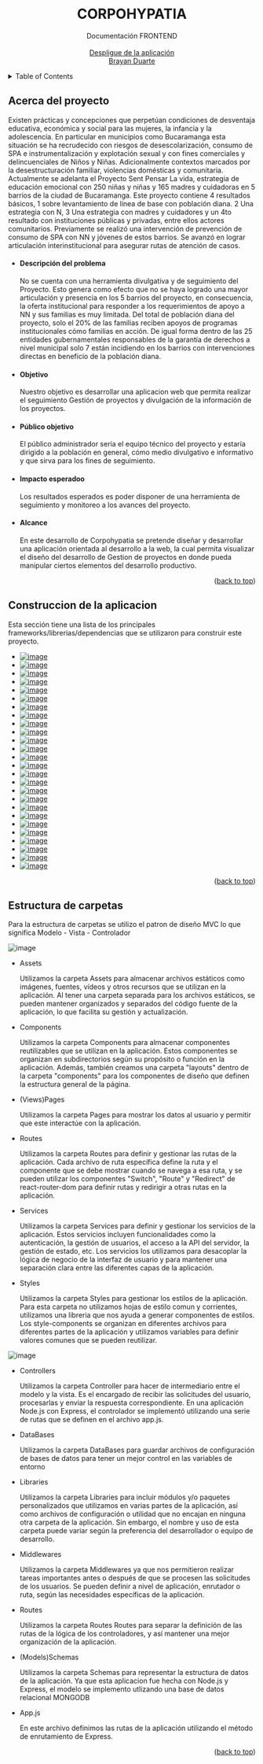 <a name="readme-top"></a>

<br />
<div align="center">
  


  <h1 align="center">CORPOHYPATIA</h1>

  <p align="center">
    Documentación FRONTEND
    <br />
    <br />
    <a href="https://5-corpohypatiapatia-corpohypatia-front-end.vercel.app/">Despligue de la aplicación</a>
    <br />
    <a href="https://brayanduarte.vercel.app/">Brayan Duarte</a>
  </p>
</div>

<details>
  <summary>Table of Contents</summary>
  <ol>
    <li><a href="#Acerca-del-proyecto">Acerca del proyecto</a></li>
    <li><a href="#Construccion-de-la-aplicacion">Construcción de la aplicación</a></li>
    <li><a href="#Estructura-de-carpetas">Estructura de carpetas</a></li>
  </ol>
</details>

## Acerca del proyecto

Existen prácticas y concepciones que perpetúan condiciones de desventaja educativa, económica y social para las mujeres, la infancia y la adolescencia. En particular en municipios como Bucaramanga esta situación se ha recrudecido con riesgos de desescolarización, consumo de SPA e instrumentalización y explotación sexual y con fines comerciales y delincuenciales de Niños y Niñas. Adicionalmente contextos marcados por la desestructuración familiar, violencias domésticas y comunitaria. Actualmente se adelanta el Proyecto Sent Pensar La vida, estrategia de educación emocional con 250 niñas y niñas y 165 madres y cuidadoras en 5 barrios de la ciudad de Bucaramanga. Este proyecto contiene 4 resultados básicos, 1 sobre levantamiento de línea de base con población diana. 2 Una estrategia con N, 3 Una estrategia con madres y cuidadores y un 4to resultado con instituciones públicas y privadas, entre ellos actores comunitarios. Previamente se realizó una intervención de prevención de consumo de SPA con NN y jóvenes de estos barrios. Se avanzó en lograr articulación interinstitucional para asegurar rutas de atención de casos.

* <h4>Descripción del problema</h4>

  No se cuenta con una herramienta divulgativa y de seguimiento del Proyecto. Esto genera como efecto que no se haya logrado una mayor articulación y presencia en      los 5 barrios del proyecto, en consecuencia, la oferta institucional para responder a los requerimientos de apoyo a NN y sus familias es muy limitada. Del total de población diana del proyecto, solo el 20% de las familias reciben apoyos de programas institucionales cómo familias en acción. De igual forma dentro de las 25 entidades gubernamentales responsables de la garantía de derechos a nivel municipal solo 7 están incidiendo en los barrios con intervenciones directas en beneficio de la población diana.
  
* <h4>Objetivo</h4>

  Nuestro objetivo es desarrollar una aplicacion web que permita realizar el seguimiento Gestión de  proyectos y divulgación de la información de los proyectos.

* <h4>Público objetivo</h4>

  El público administrador sería el equipo técnico del proyecto y estaría dirigido a la población en general, cómo medio divulgativo e informativo y que sirva para los fines de seguimiento.

* <h4>Impacto esperadoo</h4>

  Los resultados esperados es poder disponer de una herramienta de seguimiento y monitoreo a los avances del proyecto.

* <h4>Alcance</h4>
  En este desarrollo de Corpohypatia se pretende diseñar y desarrollar una aplicación orientada al desarrollo a la  web, la cual permita visualizar el diseño del desarrollo de Gestion de proyectos en  donde pueda manipular ciertos elementos del desarrollo productivo.

<p align="right">(<a href="#readme-top">back to top</a>)</p>

## Construccion de la aplicacion

Esta sección tiene una lista de los principales frameworks/librerias/dependencias que se utilizaron para construir este proyecto.

* <a href="https://mui.com/">![image](https://user-images.githubusercontent.com/50422794/224225789-80fa4479-5cb5-42c6-9381-0fccd9f66c41.png)</a>
* <a href="https://axios-http.com/docs/intro">![image](https://user-images.githubusercontent.com/50422794/224225870-123a59fd-68ca-4f7c-8114-f7871c8db42f.png)</a>
* <a href="https://getbootstrap.com/">![image](https://user-images.githubusercontent.com/50422794/224226051-3752136c-0707-4e40-b363-cace649151b2.png)</a>
* <a href="https://www.chartjs.org/">![image](https://user-images.githubusercontent.com/50422794/224226096-b7562ddf-8272-44ed-9760-35642e5bbfcd.png)</a>
* <a href="https://formik.org/docs/overview">![image](https://user-images.githubusercontent.com/50422794/224226141-ec3773b5-c2d8-4126-8654-bb91eea6e978.png)</a>
* <a href="https://jquery.com/">![image](https://user-images.githubusercontent.com/50422794/224226194-267cc86a-37ba-4b64-b5ee-6d0a47457acc.png)</a>
* <a href="https://www.npmjs.com/package/react-confirm-alert">![image](https://user-images.githubusercontent.com/50422794/224226273-6659e772-4069-428a-bea5-d78b85fbc6b2.png)</a>
* <a href="https://www.npmjs.com/package/helmet">![image](https://user-images.githubusercontent.com/50422794/224226351-922a0444-24a0-4cfb-98a5-b7359f2e872e.png)</a>
* <a href="https://react-icons.github.io/react-icons/">![image](https://user-images.githubusercontent.com/50422794/224226442-6c2343fc-ab47-4dfc-9681-23af4a2fa7f2.png)</a>
* <a href="https://www.npmjs.com/package/react-paginate">![image](https://user-images.githubusercontent.com/50422794/224226553-7f706d3a-e003-47d1-8e46-ed42a2e10006.png)</a>
* <a href="http://pdfmake.org/#/">![image](https://user-images.githubusercontent.com/50422794/224226675-f48be50a-f1dc-4b76-8ac1-a71d6357360c.png)</a>
* <a href="https://reactrouter.com/en/main">![image](https://user-images.githubusercontent.com/50422794/224226751-4f41e53e-ac12-4a56-afe2-77e3a79f0849.png)</a>
* <a href="https://styled-components.com/">![image](https://user-images.githubusercontent.com/50422794/224226826-83c7dee1-1f63-479e-a5e9-27ec880090b8.png)</a>
* <a href="https://sweetalert2.github.io/#native_link#">![image](https://user-images.githubusercontent.com/50422794/224226953-a623b701-9936-4703-8912-146dba498f2c.png)</a>
* <a href="https://nodejs.org/es/">![image](https://user-images.githubusercontent.com/50422794/215834151-4c767188-7bfa-406e-9967-9c07dc4f737f.png)</a>
* <a href="https://jestjs.io/">![image](https://user-images.githubusercontent.com/50422794/224225170-f7d40b73-9d04-4cca-9403-ba8ba0ebb9f8.png)</a>
* <a href="https://testing-library.com/">![image](https://user-images.githubusercontent.com/50422794/224225264-65731555-859b-412f-89df-660d357c92db.png)</a>
* <a href="https://expressjs.com/es/">![image](https://user-images.githubusercontent.com/50422794/224217240-545381c4-9cbe-4e57-a68f-46e957f42e96.png)</a>
* <a href="https://www.mongodb.com/">![image](https://user-images.githubusercontent.com/50422794/224217313-3bc5280e-8bec-469f-b245-c16757261950.png)</a>
* <a href="https://www.npmjs.com/package/bcryptjs">![image](https://user-images.githubusercontent.com/50422794/224215696-3472debe-fcc5-4d5f-9ecb-206a804da505.png)</a>
* <a href="https://www.npmjs.com/package/cors">![image](https://user-images.githubusercontent.com/50422794/224216254-58b34b97-ccbb-46a1-ac12-336786d80cbf.png)</a>
* <a href="https://www.npmjs.com/package/dotenv">![image](https://user-images.githubusercontent.com/50422794/224216603-c62d9a17-1f42-46f9-8fa9-8b02e1be39e9.png)</a>
* <a href="https://www.npmjs.com/package/jsonwebtoken">![image](https://user-images.githubusercontent.com/50422794/224216708-28736fcc-e14b-4266-84b7-66e3f49032ee.png)</a>
* <a href="https://www.npmjs.com/package/multer">![image](https://user-images.githubusercontent.com/50422794/224216810-ed2ba4ca-9343-45f3-b7d9-2875d08bda2a.png)</a>
* <a href="https://www.npmjs.com/package/nodemailer">![image](https://user-images.githubusercontent.com/50422794/224216897-8016b0b3-1696-483c-9eb4-1da51d8773b5.png)</a>
* <a href="https://nodemon.io/">![image](https://user-images.githubusercontent.com/50422794/224217148-bcddc480-243c-4164-8600-acbf8991c010.png)</a>


<p align="right">(<a href="#readme-top">back to top</a>)</p>


## Estructura de carpetas

Para la estructura de carpetas se utilizo el patron de diseño MVC lo que significa Modelo - Vista - Controlador

![image](https://user-images.githubusercontent.com/50422794/224224255-86755d46-155b-40b0-ade3-7669a3ff5189.png)

* Assets

  Utilizamos la carpeta Assets para almacenar archivos estáticos como imágenes, fuentes, vídeos y otros recursos que se utilizan en la aplicación. Al tener una carpeta separada para los archivos estáticos, se pueden mantener organizados y separados del código fuente de la aplicación, lo que facilita su gestión y actualización.

* Components

  Utilizamos la carpeta Components para almacenar componentes reutilizables que se utilizan en la aplicación. Estos componentes se organizan en subdirectorios según su propósito o función en la aplicación. Además, también creamos una carpeta "layouts" dentro de la carpeta "components" para los componentes de diseño que definen la estructura general de la página.

* (Views)Pages

  Utilizamos la carpeta Pages para mostrar los datos al usuario y permitir que este interactúe con la aplicación.

* Routes

  Utilizamos la carpeta Routes para definir y gestionar las rutas de la aplicación. Cada archivo de ruta específica define la ruta y el componente que se debe mostrar cuando se navega a esa ruta, y se pueden utilizar los componentes "Switch", "Route" y "Redirect" de react-router-dom para definir rutas y redirigir a otras rutas en la aplicación.

* Services

  Utilizamos la carpeta Services para definir y gestionar los servicios de la aplicación. Estos servicios incluyen funcionalidades como la autenticación, la gestión de usuarios, el acceso a la API del servidor, la gestión de estado, etc. Los servicios los utilizamos para desacoplar la lógica de negocio de la interfaz de usuario y para mantener una separación clara entre las diferentes capas de la aplicación.

* Styles

  Utilizamos la carpeta Styles para gestionar los estilos de la aplicación. Para esta carpeta no utilizamos hojas de estilo comun y corrientes, utilizamos una libreria que nos ayuda a generar componentes de estilos. Los style-components se organizan en diferentes archivos para diferentes partes de la aplicación y utilizamos variables para definir valores comunes que se pueden reutilizar.
  
![image](https://user-images.githubusercontent.com/50422794/224220711-c70679b4-041f-45bb-921d-dfd55930a8ad.png)

* Controllers

  Utilizamos la carpeta Controller para hacer de intermediario entre el modelo y la vista. Es el encargado de recibir las solicitudes del usuario, procesarlas y enviar la respuesta correspondiente. En una aplicación Node.js con Express, el controlador se implementó utilizando una serie de rutas que se definen en el archivo app.js.

* DataBases

  Utilizamos la carpeta DataBases para guardar archivos de configuración de bases de datos para tener un mejor control en las variables de entorno

* Libraries

  Utilizamos la carpeta Libraries para incluir módulos y/o paquetes personalizados que utilizamos en varias partes de la aplicación, así como archivos de configuración o utilidad que no encajan en ninguna otra carpeta de la aplicación. Sin embargo, el nombre y uso de esta carpeta puede variar según la preferencia del desarrollador o equipo de desarrollo.

* Middlewares

  Utilizamos la carpeta Middlewares ya que nos permitieron realizar tareas importantes antes o después de que se procesen las solicitudes de los usuarios. Se pueden definir a nivel de aplicación, enrutador o ruta, según las necesidades específicas de la aplicación.

* Routes

  Utilizamos la carpeta Routes Routes para separar la definición de las rutas de la lógica de los controladores, y así mantener una mejor organización de la aplicación.

* (Models)Schemas

  Utilizamos la carpeta Schemas para representar la estructura de datos de la aplicación. Ya que esta aplicacion fue hecha con Node.js y Express, el modelo se implemento utlizando una base de datos relacional MONGODB

* App.js

  En este archivo definimos las rutas de la aplicación utilizando el método de enrutamiento de Express.

<p align="right">(<a href="#readme-top">back to top</a>)</p>
